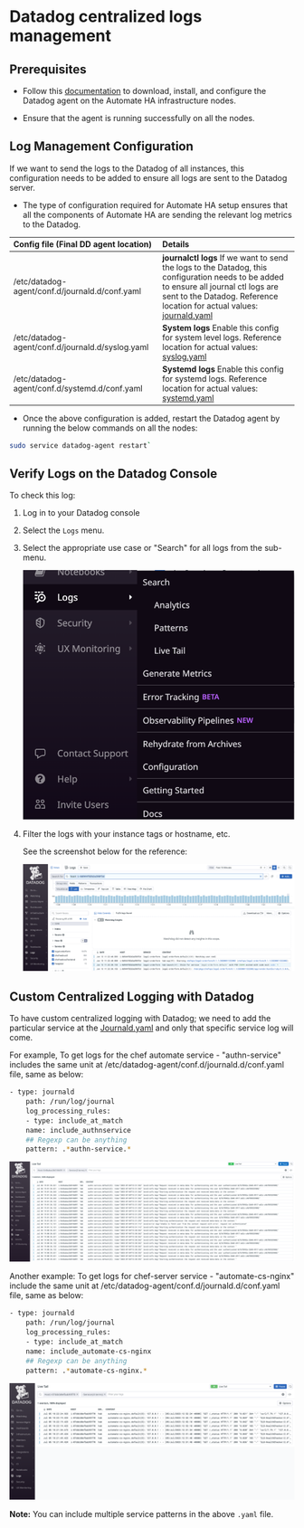 # Datadog centralized logs management

## Prerequisites

- Follow this [documentation](data-dog/DataDog-Installation_and_Configration.md) to download, install, and configure the Datadog agent on the Automate HA infrastructure nodes.

- Ensure that the agent is running successfully on all the nodes.

## Log Management Configuration

If we want to send the logs to the Datadog of all instances, this configuration needs to be added to ensure all logs are sent to the Datadog server.

- The type of configuration required for Automate HA setup ensures that all the components of Automate HA are sending the relevant log metrics to the Datadog.

| Config file (Final DD agent location) | Details   |
| :--- | :-- |
|/etc/datadog-agent/conf.d/journald.d/conf.yaml|**journalctl logs** If we want to send the logs to the Datadog, this configuration needs to be added to ensure all journal ctl logs are sent to the Datadog. Reference location for actual values:  [journald.yaml](YML_Files/journald.yaml)|
|/etc/datadog-agent/conf.d/journald.d/syslog.yaml|**System logs** Enable this config for system level logs. Reference location for actual values: [syslog.yaml](YML_Files/syslog.yaml)|
|/etc/datadog-agent/conf.d/systemd.d/conf.yaml|**Systemd logs** Enable this config for systemd logs. Reference location for actual values: [systemd.yaml](YML_Files/systemd.yaml)|

- Once the above configuration is added, restart the Datadog agent by running the below commands on all the nodes:

```sh
sudo service datadog-agent restart`
```

## Verify Logs on the Datadog Console

To check this log:

1. Log in to your Datadog console

1. Select the `Logs` menu.

1. Select the appropriate use case or "Search" for all logs from the sub-menu.

   ![Datadog-menu](Images/DataDog-Log-menu.png)

1. Filter the logs with your instance tags or hostname, etc.

    See the screenshot below for the reference:

    ![Datadog-menu](Images/DataDog-Logs.png)

## Custom Centralized Logging with Datadog

To have custom centralized logging with Datadog; we need to add the particular service at the [Journald.yaml](YML_Files/journald.yaml) and only that specific service log will come.

For example, To get logs for the chef automate service -  "authn-service" includes the same unit at /etc/datadog-agent/conf.d/journald.d/conf.yaml file, same as below:

```sh
- type: journald
    path: /run/log/journal
    log_processing_rules:
    - type: include_at_match
    name: include_authnservice
    ## Regexp can be anything
    pattern: .*authn-service.*
```

![Authn_service_log](Images/Authn_service_log_live.png)

Another example: To get logs for chef-server service -  "automate-cs-nginx" include the same unit at /etc/datadog-agent/conf.d/journald.d/conf.yaml file, same as below:

```sh
- type: journald
    path: /run/log/journal
    log_processing_rules:
    - type: include_at_match
    name: include_automate-cs-nginx
    ## Regexp can be anything
    pattern: .*automate-cs-nginx.*
```

![Automate-cs-nginx-log](Images/automate-cs-nginx.png)

**Note:** You can include multiple service patterns in the above `.yaml` file.
